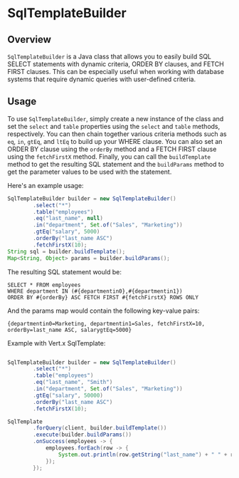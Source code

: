 # SqlTemplateBuilder

## Overview

`SqlTemplateBuilder` is a Java class that allows you to easily build SQL SELECT statements with dynamic criteria, ORDER BY clauses, and FETCH FIRST clauses. This can be especially useful when working with database systems that require dynamic queries with user-defined criteria.

## Usage

To use `SqlTemplateBuilder`, simply create a new instance of the class and set the `select` and `table` properties using the `select` and `table` methods, respectively. You can then chain together various criteria methods such as `eq`, `in`, `gtEq`, and `ltEq` to build up your WHERE clause. You can also set an ORDER BY clause using the `orderBy` method and a FETCH FIRST clause using the `fetchFirstX` method. Finally, you can call the `buildTemplate` method to get the resulting SQL statement and the `buildParams` method to get the parameter values to be used with the statement.

Here's an example usage:

```java
SqlTemplateBuilder builder = new SqlTemplateBuilder()
        .select("*")
        .table("employees")
        .eq("last_name", null)
        .in("department", Set.of("Sales", "Marketing"))
        .gtEq("salary", 5000)
        .orderBy("last_name ASC")
        .fetchFirstX(10);
String sql = builder.buildTemplate();
Map<String, Object> params = builder.buildParams();
```

The resulting SQL statement would be:
```oracle-sql
SELECT * FROM employees
WHERE department IN (#{departmentin0},#{departmentin1})
ORDER BY #{orderBy} ASC FETCH FIRST #{fetchFirstX} ROWS ONLY
```

And the params map would contain the following key-value pairs:
```
{departmentin0=Marketing, departmentin1=Sales, fetchFirstX=10, orderBy=last_name ASC, salarygtEq=5000}
```

Example with Vert.x SqlTemplate:
```java

SqlTemplateBuilder builder = new SqlTemplateBuilder()
        .select("*")
        .table("employees")
        .eq("last_name", "Smith")
        .in("department", Set.of("Sales", "Marketing"))
        .gtEq("salary", 50000)
        .orderBy("last_name ASC")
        .fetchFirstX(10);

SqlTemplate
        .forQuery(client, builder.buildTemplate())
        .execute(builder.buildParams())
        .onSuccess(employees -> {
            employees.forEach(row -> {
                System.out.println(row.getString("last_name") + " " + row.getString("last_name"));
            });
        });
  ```